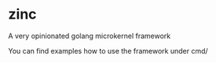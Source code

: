 # zinc
A very opinionated golang microkernel framework

You can find examples how to use the framework under cmd/